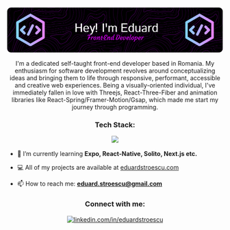 ![Header](./github-header-image.png)

<p align="center">I'm a dedicated self-taught front-end developer based in Romania. My enthusiasm for software development revolves around conceptualizing ideas and bringing them to life through responsive, performant, accessible and creative web experiences. Being a visually-oriented individual, I've immediately fallen in love with Threejs, React-Three-Fiber and animation libraries like React-Spring/Framer-Motion/Gsap, which made me start my journey through programming.</p>

<h3 align="center">Tech Stack:</h3>
<p align="center">
  <a href="https://skillicons.dev">
    <img src="https://skillicons.dev/icons?i=html,css,js,ts,css,react,nextjs,threejs,tailwind,sass,nodejs,express,nestjs,postgres,supabase,mongodb,redis,prisma,redux,graphql,cypress,vitest,jest,docker,git,githubactions,npm,vite,vercel,postman,figma,blender,photoshop&theme=dark" />
  </a>
</p>

- 🌱 I’m currently learning **Expo, React-Native, Solito, Next.js etc.**

- 💻 All of my projects are available at [eduardstroescu.com](https://eduardstroescu.com)

- 📫 How to reach me: **eduard.stroescu@gmail.com**

<h3 align="center">Connect with me:</h3>
<p align="center">
<a href="https://linkedin.com/in/eduardstroescu" target="_blank"><img align="center" src="https://raw.githubusercontent.com/rahuldkjain/github-profile-readme-generator/master/src/images/icons/Social/linked-in-alt.svg" alt="linkedin.com/in/eduardstroescu" height="30" width="40" /></a>
</p>
